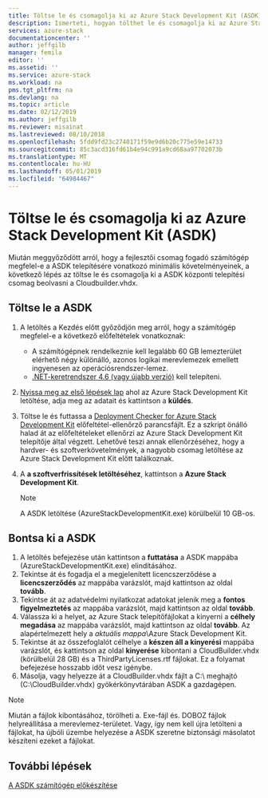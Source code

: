 ```yaml
---
title: Töltse le és csomagolja ki az Azure Stack Development Kit (ASDK) |} A Microsoft Docs
description: Ismerteti, hogyan tölthet le és csomagolja ki az Azure Stack Development Kit (ASDK).
services: azure-stack
documentationcenter: ''
author: jeffgilb
manager: femila
editor: ''
ms.assetid: ''
ms.service: azure-stack
ms.workload: na
pms.tgt_pltfrm: na
ms.devlang: na
ms.topic: article
ms.date: 02/12/2019
ms.author: jeffgilb
ms.reviewer: misainat
ms.lastreviewed: 08/10/2018
ms.openlocfilehash: 5fdd9fd23c2740171f59e9d6b20c775e59e14733
ms.sourcegitcommit: 85c3acd316fd61b4e94c991a9cd68aa97702073b
ms.translationtype: MT
ms.contentlocale: hu-HU
ms.lasthandoff: 05/01/2019
ms.locfileid: "64984467"
---
```

# <a name="download-and-extract-the-azure-stack-development-kit-asdk"></a>Töltse le és csomagolja ki az Azure Stack Development Kit (ASDK)
Miután meggyőződött arról, hogy a fejlesztői csomag fogadó számítógép megfelel-e a ASDK telepítésére vonatkozó minimális követelményeinek, a következő lépés az töltse le és csomagolja ki a ASDK központi telepítési csomag beolvasni a Cloudbuilder.vhdx.

## <a name="download-the-asdk"></a>Töltse le a ASDK
1. A letöltés a Kezdés előtt győződjön meg arról, hogy a számítógép megfelel-e a következő előfeltételek vonatkoznak:

   - A számítógépnek rendelkeznie kell legalább 60 GB lemezterület elérhető négy különálló, azonos logikai merevlemezek emellett ingyenesen az operációsrendszer-lemez.
   - [.NET-keretrendszer 4.6 (vagy újabb verzió)](https://dotnet.microsoft.com/download/dotnet-framework-runtime/net46) kell telepíteni.

2. [Nyissa meg az első lépések lap](https://azure.microsoft.com/overview/azure-stack/try/?v=try) ahol az Azure Stack Development Kit letöltése, adja meg az adatait és kattintson a **küldés**.
3. Töltse le és futtassa a [Deployment Checker for Azure Stack Development Kit](https://go.microsoft.com/fwlink/?LinkId=828735&clcid=0x409) előfeltétel-ellenőrző parancsfájlt. Ez a szkript önálló halad át az előfeltételeket ellenőrzi az Azure Stack Development Kit telepítője által végzett. Lehetővé teszi annak ellenőrzéséhez, hogy a hardver- és szoftverkövetelmények, a nagyobb csomag letöltése az Azure Stack Development Kit előtt találkoznak.
4. A **a szoftverfrissítések letöltéséhez**, kattintson a **Azure Stack Development Kit**.

   > [!NOTE]
   > A ASDK letöltése (AzureStackDevelopmentKit.exe) körülbelül 10 GB-os.

## <a name="extract-the-asdk"></a>Bontsa ki a ASDK
1. A letöltés befejezése után kattintson a **futtatása** a ASDK mappába (AzureStackDevelopmentKit.exe) elindításához.
2. Tekintse át és fogadja el a megjelenített licencszerződése a **licencszerződés** az mappába varázslót, majd kattintson az oldal **tovább**.
3. Tekintse át az adatvédelmi nyilatkozat adatokat jelenik meg a **fontos figyelmeztetés** az mappába varázslót, majd kattintson az oldal **tovább**.
4. Válassza ki a helyet, az Azure Stack telepítőfájlokat a kinyerni a **célhely megadása** az mappába varázslót, majd kattintson az oldal **tovább**. Az alapértelmezett hely a *aktuális mappa*\Azure Stack Development Kit. 
5. Tekintse át az összefoglalót célhelye a **készen áll a kinyerési** mappába varázslót, és kattintson az oldal **kinyerése** kibontani a CloudBuilder.vhdx (körülbelül 28 GB) és a ThirdPartyLicenses.rtf fájlokat. Ez a folyamat befejezése hosszabb időt vesz igénybe.
6. Másolja, vagy helyezze át a CloudBuilder.vhdx fájlt a C:\ meghajtó (C:\CloudBuilder.vhdx) gyökérkönyvtárában ASDK a gazdagépen.

> [!NOTE]
> Miután a fájlok kibontásához, törölheti a. Exe-fájl és. DOBOZ fájlok helyreállítása a merevlemez-területet. Vagy, így nem kell újra letölteni a fájlokat, ha újbóli üzembe helyezése a ASDK szeretne biztonsági másolatot készíteni ezeket a fájlokat.


## <a name="next-steps"></a>További lépések
[A ASDK számítógép előkészítése](asdk-prepare-host.md)